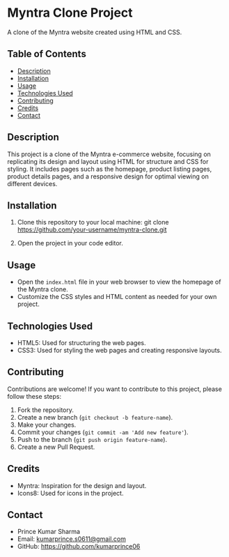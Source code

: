 # Myntra Clone Project

A clone of the Myntra website created using HTML and CSS.

## Table of Contents
- [Description](#description)
- [Installation](#installation)
- [Usage](#usage)
- [Technologies Used](#technologies-used)
- [Contributing](#contributing)
- [Credits](#credits)
- [Contact](#contact)

## Description
This project is a clone of the Myntra e-commerce website, focusing on replicating its design and layout using HTML for structure and CSS for styling. It includes pages such as the homepage, product listing pages, product details pages, and a responsive design for optimal viewing on different devices.

## Installation
1. Clone this repository to your local machine:
git clone https://github.com/your-username/myntra-clone.git

2. Open the project in your code editor.

## Usage
- Open the `index.html` file in your web browser to view the homepage of the Myntra clone.
- Customize the CSS styles and HTML content as needed for your own project.

## Technologies Used
- HTML5: Used for structuring the web pages.
- CSS3: Used for styling the web pages and creating responsive layouts.

## Contributing
Contributions are welcome! If you want to contribute to this project, please follow these steps:
1. Fork the repository.
2. Create a new branch (`git checkout -b feature-name`).
3. Make your changes.
4. Commit your changes (`git commit -am 'Add new feature'`).
5. Push to the branch (`git push origin feature-name`).
6. Create a new Pull Request.

## Credits
- Myntra: Inspiration for the design and layout.
- Icons8: Used for icons in the project.

## Contact
- Prince Kumar Sharma
- Email: kumarprince.s0611@gmail.com
- GitHub: https://github.com/kumarprince06
